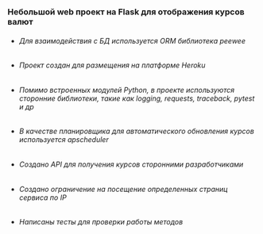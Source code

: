 ### Небольшой web проект на Flask для отображения курсов валют
 


* ###### Для взаимодействия с БД используется ORM библиотека peewee
* ###### Проект создан для размещения на платформе Heroku
* ###### Помимо встроенных модулей Python, в проекте используются сторонние библиотеки, такие как logging, requests, traceback, pytest и др
* ###### В качестве планировщика для автоматического обновления курсов используется apscheduler
* ###### Создано API для получения курсов сторонними разработчиками
* ###### Создано ограничение на посещение определенных страниц сервиса по IP
* ###### Написаны тесты для проверки работы методов

